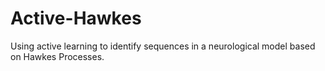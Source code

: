 # Active-Hawkes
Using active learning to identify sequences in a neurological model based on Hawkes Processes.
